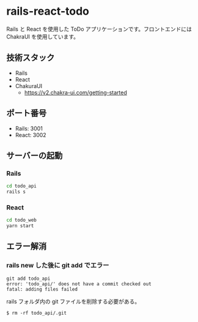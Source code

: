 # rails-react-todo

Rails と React を使用した ToDo アプリケーションです。フロントエンドには ChakraUI を使用しています。

## 技術スタック

- Rails
- React
- ChakuraUI
  - https://v2.chakra-ui.com/getting-started

## ポート番号

- Rails: 3001
- React: 3002

## サーバーの起動

### Rails

```sh
cd todo_api
rails s
```

### React

```sh
cd todo_web
yarn start
```

## エラー解消

### rails new した後に git add でエラー

```
git add todo_api
error: 'todo_api/' does not have a commit checked out
fatal: adding files failed
```

rails フォルダ内の git ファイルを削除する必要がある。

```
$ rm -rf todo_api/.git
```
